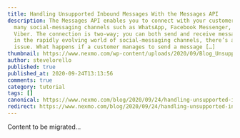 ```yaml
---
title: Handling Unsupported Inbound Messages With the Messages API
description: The Messages API enables you to connect with your customers over
  many social-messaging channels such as WhatsApp, Facebook Messenger, and
  Viber. The connection is two-way; you can both send and receive messages. But
  in the rapidly evolving world of social-messaging channels, there’s a unique
  issue. What happens if a customer manages to send a message […]
thumbnail: https://www.nexmo.com/wp-content/uploads/2020/09/Blog_Unsupported-Inbound-Messages_1200x600.png
author: stevelorello
published: true
published_at: 2020-09-24T13:13:56
comments: true
category: tutorial
tags: []
canonical: https://www.nexmo.com/blog/2020/09/24/handling-unsupported-inbound-messages-with-the-messages-api-dr
redirect: https://www.nexmo.com/blog/2020/09/24/handling-unsupported-inbound-messages-with-the-messages-api-dr
---
```

Content to be migrated...
